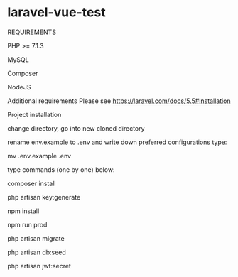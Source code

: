 # laravel-vue-test


REQUIREMENTS

PHP >= 7.1.3

MySQL

Composer

NodeJS

Additional requirements
Please see
https://laravel.com/docs/5.5#installation


Project installation



change directory, go into new cloned directory

rename env.example to .env and write down preferred configurations
type:

mv .env.example .env

type commands (one by one) below:

composer install

php artisan key:generate

npm install

npm run prod

php artisan migrate

php artisan db:seed

php artisan jwt:secret

